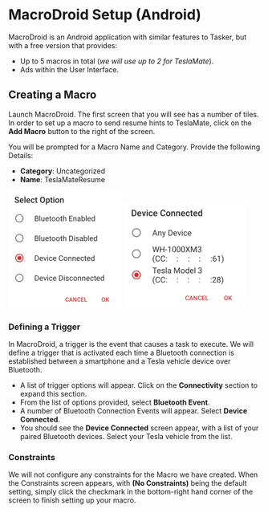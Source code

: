 # MacroDroid Setup (Android)

MacroDroid is an Android application with similar features to Tasker, but with a free version that provides:

- Up to 5 macros in total (_we will use up to 2 for TeslaMate_).
- Ads within the User Interface.

## Creating a Macro

Launch MacroDroid. The first screen that you will see has a number of tiles. In order to set up a macro to send resume hints to TeslaMate, click on the **Add Macro** button to the right of the screen.

You will be prompted for a Macro Name and Category. Provide the following Details:

- **Category**: Uncategorized
- **Name**: TeslaMateResume

![](../../images/macrodroid-connect-select.png)
![](../../images/macrodroid-device-connected.png)

### Defining a Trigger

In MacroDroid, a trigger is the event that causes a task to execute. We will define a trigger that is activated each time a Bluetooth connection is established between a smartphone and a Tesla vehicle device over Bluetooth.

- A list of trigger options will appear. Click on the **Connectivity** section to expand this section.
- From the list of options provided, select **Bluetooth Event**.
- A number of Bluetooth Connection Events will appear. Select **Device Connected**.
- You should see the **Device Connected** screen appear, with a list of your paired Bluetooth devices. Select your Tesla vehicle from the list.

### Constraints

We will not configure any constraints for the Macro we have created. When the Constraints screen appears, with **(No Constraints)** being the default setting, simply click the checkmark in the bottom-right hand corner of the screen to finish setting up your macro.
